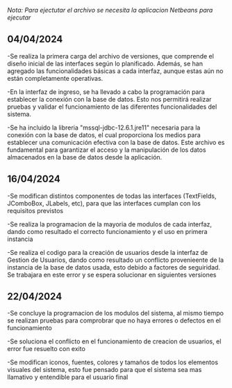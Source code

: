 *Nota: Para ejectutar el archivo se necesita la aplicacion Netbeans para ejecutar*

04/04/2024
--
-Se realiza la primera carga del archivo de versiones, que comprende el diseño inicial de las interfaces según lo planificado. Además, se han agregado las funcionalidades básicas a cada interfaz, aunque estas aún no están completamente operativas.    

-En la interfaz de ingreso, se ha llevado a cabo la programación para establecer la conexión con la base de datos. Esto nos permitirá realizar pruebas y validar el funcionamiento de las diferentes funcionalidades del sistema.    

-Se ha incluido la libreria "mssql-jdbc-12.6.1.jre11" necesaria para la conexión con la base de datos, el cual proporciona los medios para establecer una comunicación efectiva con la base de datos. Este archivo es fundamental para garantizar el acceso y la manipulación de los datos almacenados en la base de datos desde la aplicación.

16/04/2024
--
-Se modifican distintos componentes de todas las interfaces (TextFields, JComboBox, JLabels, etc), para que las interfaces cumplan con los requisitos previstos

-Se realiza la programacion de la mayoria de modulos de cada interfaz, dando como resultado el correcto funcionamiento y el uso en primera instancia

-Se realiza el codigo para la creación de usuarios desde la interfaz de Gestion de Usuarios, dando como resultado un conflicto provenieente de la instancia de la base de datos usada, esto debido a factores de seguiridad. Se trabajara en este error y se espera solucionar en siguientes versiones

22/04/2024
--
-Se concluye la programacion de los modulos del sistema, al mismo tiempo se realizan pruebas para comprobrar que no haya errores o defectos en el funcionamiento

-Se soluciona el conflicto en el funcionamiento de creacion de usuarios, el error fue resuelto con exito 

-Se modifican iconos, fuentes, colores y tamaños de todos los elementos visuales del sistema, esto fue pensado para que el sistema sea mas llamativo y entendible para el usuario final
